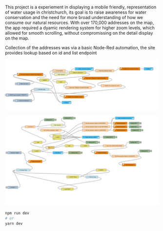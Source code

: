 This project is a experiement in displaying a mobile friendly, representation of water usage in christchurch, its goal is to raise awareness for water conservation and the need for more broad understanding of how we consume our natural resources.
With over 170,000 addresses on the map, the app required a dyamic rendering system for higher zoom levels, which allowed for smooth scrolling, without compromissing on the detail display on the map.

Collection of the addresses was via a basic Node-Red automation, the site provides lookup based on id and list endpoint

![check property status](img/1_getPropertyStart.png)

![check property status](img/2_CheckPropertyStatus.png)



```bash
npm run dev
# or
yarn dev
```